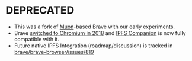 # DEPRECATED

- This was a fork of [Muon](https://github.com/brave/muon/)-based Brave with our early experiments.
 - Brave [switched to Chromium in 2018](https://web.archive.org/web/20181017002230/https://brave.com/development-plans-for-upcoming-release/) and [IPFS Companion](https://github.com/ipfs/ipfs-companion/) is now fully compatible with it.
- Future native IPFS Integration (roadmap/discussion) is tracked in [brave/brave-browser/issues/819](https://github.com/brave/brave-browser/issues/819)
